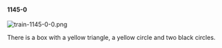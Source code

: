 #### 1145-0
![train-1145-0-0.png](https://github.com/lil-lab/nlvr/raw/master/nlvr/train/images/65/train-1145-0-0.png "train-1145-0-0.png")

There is a box with a yellow triangle, a yellow circle and two black circles.